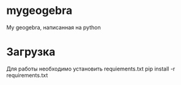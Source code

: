 # mygeogebra
My geogebra, написанная на python
# Загрузка
Для работы необходимо установить requiements.txt
pip install -r requirements.txt
